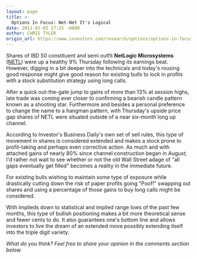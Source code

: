 ```yaml
---
layout: page
title: >-
  Options In Focus: Net-Net It's Logical
date: 2011-02-03 17:25 -0800
author: CHRIS TYLER
origin_url: https://www.investors.com/research/options/options-in-focus-net-net-its-logical/
---
```






Shares of IBD 50 constituent and semi outfit **NetLogic Microsystems**  ([NETL](https://research.investors.com/quote.aspx?symbol=NETL)) were up a healthy 9% Thursday following its earnings beat. However, digging in a bit deeper into the technicals and today's rousing good response might give good reason for existing bulls to lock in profits with a stock substitution strategy using long calls. 

  

After a quick out-the-gate jump to gains of more than 13% at session highs, late trade was coming ever closer to confirming a bearish candle pattern known as a shooting star. Furthermore and besides a personal preference to change the name to a hangman pattern, with Thursday's upside price gap shares of NETL were situated outside of a near six-month long up channel. 

  

According to Investor's Business Daily's own set of sell rules, this type of movement in shares is considered extended and makes a stock prone to profit-taking and perhaps even corrective action. As much and with attached gains of nearly 80% since channel construction began in August; I'd rather not wait to see whether or not the old Wall Street adage of "all gaps eventually get filled" becomes a reality in the immediate future. 

  

  

For existing bulls wishing to maintain some type of exposure while drastically cutting down the risk of paper profits going "Poof!" swapping out shares and using a percentage of those gains to buy long calls might be considered. 

  

With implieds down to statistical and implied range lows of the past few months, this type of bullish positioning makes a bit more theoretical sense and fewer cents to do. It also guarantees one's bottom line and allows investors to live the dream of an extended move possibly extending itself into the triple digit variety.

  

*What do you think? Feel free to share your opinion in the comments section below.*




